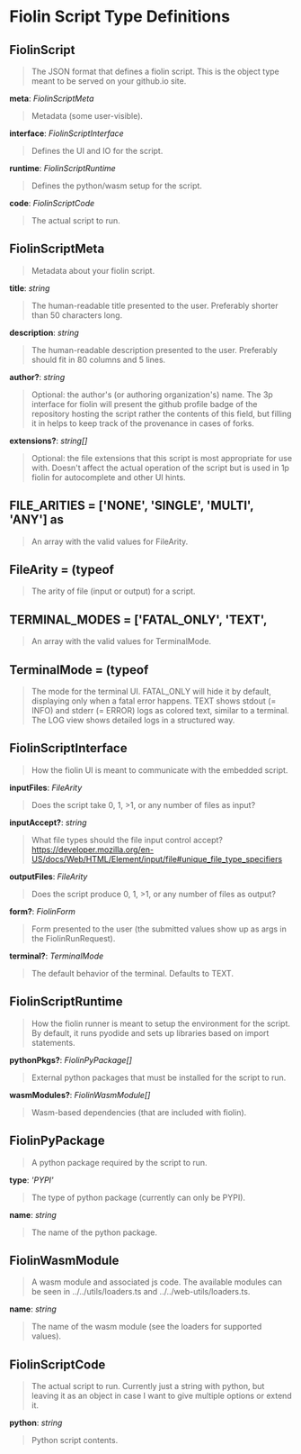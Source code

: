 # Fiolin Script Type Definitions

## FiolinScript

> The JSON format that defines a fiolin script. This is the object type meant
to be served on your github.io site.

**meta**: _FiolinScriptMeta_

> Metadata (some user-visible).

**interface**: _FiolinScriptInterface_

> Defines the UI and IO for the script.

**runtime**: _FiolinScriptRuntime_

> Defines the python/wasm setup for the script.

**code**: _FiolinScriptCode_

> The actual script to run.

## FiolinScriptMeta

> Metadata about your fiolin script.

**title**: _string_

> The human-readable title presented to the user. Preferably shorter than 50
characters long.

**description**: _string_

> The human-readable description presented to the user. Preferably should fit
in 80 columns and 5 lines.

**author?**: _string_

> Optional: the author's (or authoring organization's) name. The 3p interface
for fiolin will present the github profile badge of the repository hosting
the script rather the contents of this field, but filling it in helps to
keep track of the provenance in cases of forks.

**extensions?**: _string[]_

> Optional: the file extensions that this script is most appropriate for use
with. Doesn't affect the actual operation of the script but is used in 1p
fiolin for autocomplete and other UI hints.

## FILE_ARITIES = ['NONE', 'SINGLE', 'MULTI', 'ANY'] as

> An array with the valid values for FileArity.

## FileArity = (typeof

> The arity of file (input or output) for a script.

## TERMINAL_MODES = ['FATAL_ONLY', 'TEXT',

> An array with the valid values for TerminalMode.

## TerminalMode = (typeof

> The mode for the terminal UI. FATAL_ONLY will hide it by default, displaying
only when a fatal error happens. TEXT shows stdout (= INFO) and stderr
(= ERROR) logs as colored text, similar to a terminal. The LOG view shows
detailed logs in a structured way.

## FiolinScriptInterface

> How the fiolin UI is meant to communicate with the embedded script.

**inputFiles**: _FileArity_

> Does the script take 0, 1, >1, or any number of files as input?

**inputAccept?**: _string_

> What file types should the file input control accept?
https://developer.mozilla.org/en-US/docs/Web/HTML/Element/input/file#unique_file_type_specifiers

**outputFiles**: _FileArity_

> Does the script produce 0, 1, >1, or any number of files as output?

**form?**: _FiolinForm_

> Form presented to the user (the submitted values show up as args in the
FiolinRunRequest).

**terminal?**: _TerminalMode_

> The default behavior of the terminal. Defaults to TEXT.

## FiolinScriptRuntime

> How the fiolin runner is meant to setup the environment for the script.
By default, it runs pyodide and sets up libraries based on import statements.

**pythonPkgs?**: _FiolinPyPackage[]_

> External python packages that must be installed for the script to run.

**wasmModules?**: _FiolinWasmModule[]_

> Wasm-based dependencies (that are included with fiolin).

## FiolinPyPackage

> A python package required by the script to run.

**type**: _'PYPI'_

> The type of python package (currently can only be PYPI).

**name**: _string_

> The name of the python package.

## FiolinWasmModule

> A wasm module and associated js code. The available modules can be seen in
../../utils/loaders.ts and ../../web-utils/loaders.ts.

**name**: _string_

> The name of the wasm module (see the loaders for supported values).

## FiolinScriptCode

> The actual script to run. Currently just a string with python, but leaving it
as an object in case I want to give multiple options or extend it.

**python**: _string_

> Python script contents.

